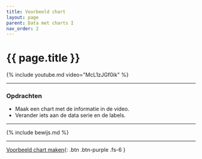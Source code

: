 ```yaml
---
title: Voorbeeld chart
layout: page
parent: Data met charts I
nav_order: 2
---
```


# {{ page.title }}

{% include youtube.md video="McL1zJGf0ik" %}

---

### Opdrachten
- Maak een chart met de informatie in de video.
- Verander iets aan de data serie en de labels.

---

{% include bewijs.md %}

---

[Voorbeeld chart maken](2-voorbeeld-chart){: .btn .btn-purple .fs-6 }
